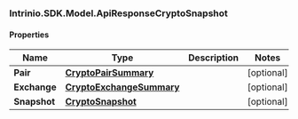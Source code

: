 ### Intrinio.SDK.Model.ApiResponseCryptoSnapshot
#### Properties

Name | Type | Description | Notes
------------ | ------------- | ------------- | -------------
**Pair** | [**CryptoPairSummary**](CryptoPairSummary.md) |  | [optional] 
**Exchange** | [**CryptoExchangeSummary**](CryptoExchangeSummary.md) |  | [optional] 
**Snapshot** | [**CryptoSnapshot**](CryptoSnapshot.md) |  | [optional] 

